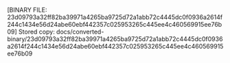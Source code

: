 [BINARY FILE: 23d09793a32ff82ba39971a4265ba9725d72a1abb72c4445dc0f0936a2614f244c1434e56d24abe60ebf442357c025953265c445ee4c460569915ee76b09]
Stored copy: docs/converted-binary/23d09793a32ff82ba39971a4265ba9725d72a1abb72c4445dc0f0936a2614f244c1434e56d24abe60ebf442357c025953265c445ee4c460569915ee76b09
